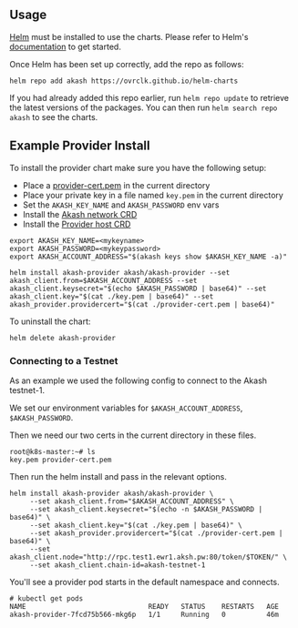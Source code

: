 ## Usage

[Helm](https://helm.sh) must be installed to use the charts. Please refer to
Helm's [documentation](https://helm.sh/docs) to get started.

Once Helm has been set up correctly, add the repo as follows:

```
helm repo add akash https://ovrclk.github.io/helm-charts
```

If you had already added this repo earlier, run `helm repo update` to retrieve
the latest versions of the packages. You can then run `helm search repo akash` to see the charts.

## Example Provider Install

To install the provider chart make sure you have the following setup:

- Place a [provider-cert.pem](https://docs.akash.network/operations/provider#creating-the-provider-on-the-blockchain) in the current directory
- Place your private key in a file named `key.pem` in the current directory
- Set the `AKASH_KEY_NAME` and `AKASH_PASSWORD` env vars
- Install the [Akash network CRD](https://github.com/ovrclk/akash/blob/master/pkg/apis/akash.network/v1/crd.yaml)
- Install the [Provider host CRD](https://github.com/ovrclk/akash/blob/troian/storage/pkg/apis/akash.network/v1/provider_hosts_crd.yaml)

```
export AKASH_KEY_NAME=<mykeyname>
export AKASH_PASSWORD=<mykeypassword>
export AKASH_ACCOUNT_ADDRESS="$(akash keys show $AKASH_KEY_NAME -a)"

helm install akash-provider akash/akash-provider --set akash_client.from=$AKASH_ACCOUNT_ADDRESS --set akash_client.keysecret="$(echo $AKASH_PASSWORD | base64)" --set akash_client.key="$(cat ./key.pem | base64)" --set akash_provider.providercert="$(cat ./provider-cert.pem | base64)"
```

To uninstall the chart:

```
helm delete akash-provider
```

### Connecting to a Testnet

As an example we used the following config to connect to the Akash testnet-1.

We set our environment variables for `$AKASH_ACCOUNT_ADDRESS`, `$AKASH_PASSWORD`.

Then we need our two certs in the current directory in these files.

```
root@k8s-master:~# ls
key.pem provider-cert.pem
```

Then run the helm install and pass in the relevant options.

```
helm install akash-provider akash/akash-provider \
     --set akash_client.from="$AKASH_ACCOUNT_ADDRESS" \
     --set akash_client.keysecret="$(echo -n $AKASH_PASSWORD | base64)" \
     --set akash_client.key="$(cat ./key.pem | base64)" \
     --set akash_provider.providercert="$(cat ./provider-cert.pem | base64)" \
     --set akash_client.node="http://rpc.test1.ewr1.aksh.pw:80/token/$TOKEN/" \
     --set akash_client.chain-id=akash-testnet-1
```

You'll see a provider pod starts in the default namespace and connects.

```
# kubectl get pods
NAME                              READY   STATUS    RESTARTS   AGE
akash-provider-7fcd75b566-mkg6p   1/1     Running   0          46m
```
